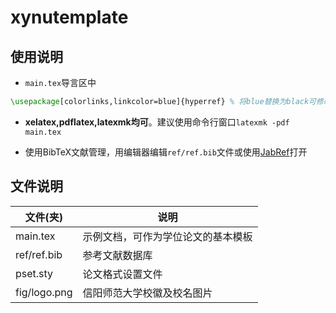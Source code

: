 # xynutemplate

## 使用说明
* ```main.tex```导言区中
```tex
\usepackage[colorlinks,linkcolor=blue]{hyperref} % 将blue替换为black可修改目录文字颜色为黑色 
```

* **xelatex,pdflatex,latexmk均可**。建议使用命令行窗口```latexmk -pdf main.tex```

* 使用BibTeX文献管理，用编辑器编辑```ref/ref.bib```文件或使用[JabRef](https://www.jabref.org/)打开

## 文件说明

| 文件(夹)     | 说明                               |
| ------------ | ---------------------------------- |
| main.tex     | 示例文档，可作为学位论文的基本模板 |
| ref/ref.bib  | 参考文献数据库                     |
| pset.sty     | 论文格式设置文件                   |
| fig/logo.png | 信阳师范大学校徽及校名图片         |


